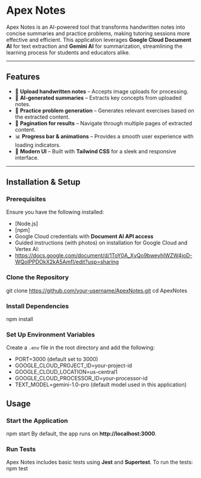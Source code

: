 # Apex Notes

Apex Notes is an AI-powered tool that transforms handwritten notes into concise summaries and practice problems, making tutoring sessions more effective and efficient. This application leverages **Google Cloud Document AI** for text extraction and **Gemini AI** for summarization, streamlining the learning process for students and educators alike.

---

## Features
- 📸 **Upload handwritten notes** – Accepts image uploads for processing.
- 📝 **AI-generated summaries** – Extracts key concepts from uploaded notes.
- 🎯 **Practice problem generation** – Generates relevant exercises based on the extracted content.
- 🔄 **Pagination for results** – Navigate through multiple pages of extracted content.
- 📊 **Progress bar & animations** – Provides a smooth user experience with loading indicators.
- 🎨 **Modern UI** – Built with **Tailwind CSS** for a sleek and responsive interface.

---

## Installation & Setup

### Prerequisites
Ensure you have the following installed:
- [Node.js]
- [npm]
- Google Cloud credentials with **Document AI API access**
- Guided instructions (with photos) on installation for Google Cloud and Vertex AI:
- https://docs.google.com/document/d/1ToY0A_XyQo9bweyhIWZW4joD-WQolPPDOkX2kA5AmfI/edit?usp=sharing

### Clone the Repository
git clone https://github.com/your-username/ApexNotes.git cd ApexNotes

### Install Dependencies
npm install

### Set Up Environment Variables
Create a `.env` file in the root directory and add the following:
- PORT=3000 (default set to 3000)
- GOOGLE_CLOUD_PROJECT_ID=your-project-id
- GOOGLE_CLOUD_LOCATION=us-central1
- GOOGLE_CLOUD_PROCESSOR_ID=your-processor-id
- TEXT_MODEL=gemini-1.0-pro (default model used in this application)

## Usage

### Start the Application
npm start
By default, the app runs on **http://localhost:3000**.

### Run Tests
Apex Notes includes basic tests using **Jest** and **Supertest**. To run the tests:
npm test

